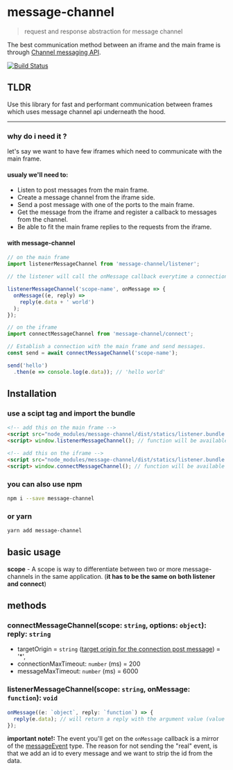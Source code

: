 # message-channel
> request and response abstraction for message channel

The best communication method between an iframe and the main frame is through [Channel messaging API](https://developer.mozilla.org/en-US/docs/Web/API/Channel_Messaging_API).

[![Build Status](https://travis-ci.org/wix/message-channel.svg?branch=master)](https://travis-ci.org/wix/message-channel)
## TLDR
Use this library for fast and performant communication between frames which uses message channel api underneath the hood.
__________________________________________________

### why do i need it ?
let's say we want to have few iframes which need to communicate with the main frame.

#### usualy we'll need to:
* Listen to post messages from the main frame.
* Create a message channel from the iframe side.
* Send a post message with one of the ports to the main frame.
* Get the message from the iframe and register a callback to messages from the channel.
* Be able to fit the main frame replies to the requests from the iframe.

#### with message-channel

```js
// on the main frame
import listenerMessageChannel from 'message-channel/listener';

// the listener will call the onMessage callback everytime a connection is being established.

listenerMessageChannel('scope-name', onMessage => {
  onMessage((e, reply) =>
    reply(e.data + ' world')
  );
});
```

```js
// on the iframe
import connectMessageChannel from 'message-channel/connect';

// Establish a connection with the main frame and send messages.
const send = await connectMessageChannel('scope-name');

send('hello')
  .then(e => console.log(e.data)); // 'hello world'
```

## Installation

### use a scipt tag and import the bundle
```html
<!-- add this on the main frame -->
<script src="node_modules/message-channel/dist/statics/listener.bundle.min.js" />
<script> window.listenerMessageChannel(); // function will be available </script>
```

```html
<!-- add this on the iframe -->
<script src="node_modules/message-channel/dist/statics/listener.bundle.min.js" />
<script> window.connectMessageChannel(); // function will be available </script>
```

### you can also use npm

```bash
npm i --save message-channel
```

### or yarn

```bash
yarn add message-channel
```

## basic usage

**scope** - A scope is way to differentiate between two or more message-channels in the same application. (**it has to be the same on both listener and connect**)

## methods

### connectMessageChannel(scope: `string`, options: `object`): reply: `string`

* targetOrigin = `string` ([target origin for the connection post message](https://developer.mozilla.org/en-US/docs/Web/API/Window/postMessage)) = '*',
* connectionMaxTimeout: `number` (ms) = 200
* messageMaxTimeout: `number` (ms) = 6000

### listenerMessageChannel(scope: `string`, onMessage: `function`): `void`

```js
onMessage((e: `object`, reply: `function`) => {
  reply(e.data); // will return a reply with the argument value (value must be serializable)
});
```

__important note!:__ The event you'll get on the `onMessage` callback is a mirror of the [messageEvent](https://developer.mozilla.org/en-US/docs/Web/API/MessageEvent) type. The reason for not sending the "real" event, is that we add an id to every message and we want to strip the id from the data.
